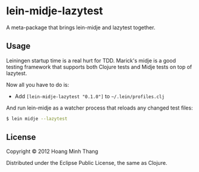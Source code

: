 # lein-midje-lazytest

A meta-package that brings lein-midje and lazytest together.

## Usage

Leiningen startup time is a real hurt for TDD. Marick's midje is a
good testing framework that supports both Clojure tests and Midje tests on
top of lazytest.

Now all you have to do is:
  - Add `[lein-midje-lazytest "0.1.0"]` to `~/.lein/profiles.clj`

And run lein-midje as a watcher process that reloads any changed test files:

```bash
$ lein midje --lazytest
```

## License

Copyright © 2012 Hoang Minh Thang

Distributed under the Eclipse Public License, the same as Clojure.
